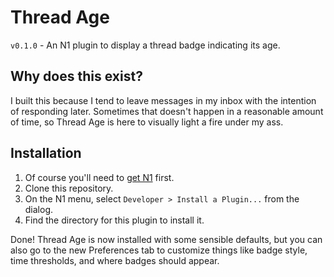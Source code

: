 # Thread Age

`v0.1.0` - An N1 plugin to display a thread badge indicating its age.

## Why does this exist?

I built this because I tend to leave messages in my inbox with the intention of responding later. Sometimes that doesn't happen in a reasonable amount of time, so Thread Age is here to visually light a fire under my ass.

## Installation

1. Of course you'll need to [get N1](https://nylas.com/n1) first.
2. Clone this repository.
3. On the N1 menu, select `Developer > Install a Plugin...` from the dialog.
4. Find the directory for this plugin to install it.

Done! Thread Age is now installed with some sensible defaults, but you can also go to the new Preferences tab to customize things like badge style, time thresholds, and where badges should appear.
